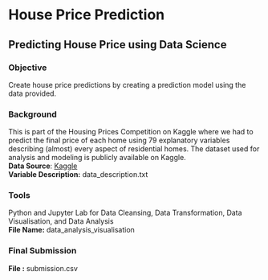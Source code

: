 # House Price Prediction
## Predicting House Price using Data Science
### Objective
Create house price predictions by creating a prediction model using the data provided. 
### Background
This is part of the Housing Prices Competition on Kaggle where we had to predict the final price of each home using 79 explanatory variables describing (almost) every aspect of residential homes.
The dataset used for analysis and modeling is publicly available on Kaggle.<br>
<b>Data Source</b>: [Kaggle](https://www.kaggle.com/competitions/home-data-for-ml-course/data) <br>
<b>Variable Description:</b> data_description.txt
### Tools
Python and Jupyter Lab for Data Cleansing, Data Transformation, Data Visualisation, and Data Analysis<br>
<b>File Name:</b> data_analysis_visualisation
### Final Submission
<b>File :</b> submission.csv
